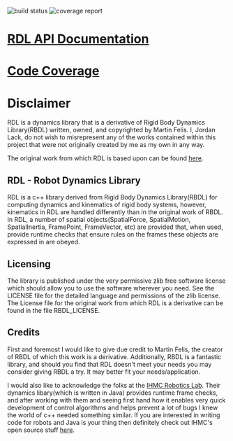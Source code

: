 ![build status](https://gitlab.com/jlack/rdl/badges/master/pipeline.svg?ignore_skipped=true)
![coverage report](https://gitlab.com/jlack/rdl/badges/master/coverage.svg?ignore_skipped=true)

# [RDL API Documentation](https://jlack.gitlab.io/rdl/doxygen)
# [Code Coverage](https://jlack.gitlab.io/rdl/coverage)

# Disclaimer

RDL is a dynamics library that is a derivative of Rigid Body Dynamics Library(RBDL) written, owned, and copyrighted by Martin Felis. I, Jordan Lack, do not 
wish to misrepresent any of the works contained within this project that were not originally created by me as my own in any way.

The original work from which RDL is based upon can be found [here](https://github.com/rbdl/rbdl).

## RDL - Robot Dynamics Library

RDL is a c++ library derived from Rigid Body Dynamics Library(RBDL) for computing dynamics and kinematics of rigid body systems, however, kinematics 
in RDL are handled differently than in the original work of RBDL. In RDL, a number of spatial objects(SpatialForce, SpatialMotion, SpatialInertia, FramePoint, FrameVector, etc) are 
provided that, when used, provide runtime checks that ensure rules on the frames these objects are expressed in are obeyed.

## Licensing

The library is published under the very permissive zlib free software
license which should allow you to use the software wherever you need. 
See the LICENSE file for the detailed language and permissions of the 
zlib license. The License file for the original work from which RDL 
is a derivative can be found in the file RBDL_LICENSE.

## Credits

First and foremost I would like to give due credit to Martin Felis, the creator of RBDL of which this work is a derivative. 
Additionally, RBDL is a fantastic library, and should you find that RDL doesn't meet your needs you may consider giving RBDL a try. It may better fit your needs/application. 

I would also like to acknowledge the folks at the [IHMC Robotics Lab](http://robots.ihmc.us/). Their dynamics libary(which is written in Java) provides runtime frame checks, and after 
working with them and seeing first hand how it enables very quick development of control algorithms and helps prevent a lot of bugs I knew the world of c++ needed something similar. If you are interested in writing code for robots and Java is your thing then definitely check out IHMC's open source stuff [here](https://github.com/ihmcrobotics). 
